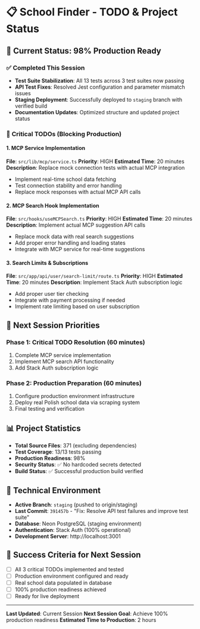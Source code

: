 # 📋 School Finder - TODO & Project Status

## 🎯 **Current Status: 98% Production Ready**

### ✅ **Completed This Session**
- **Test Suite Stabilization**: All 13 tests across 3 test suites now passing
- **API Test Fixes**: Resolved Jest configuration and parameter mismatch issues
- **Staging Deployment**: Successfully deployed to `staging` branch with verified build
- **Documentation Updates**: Optimized structure and updated project status

### 🚨 **Critical TODOs (Blocking Production)**

#### 1. **MCP Service Implementation** 
**File**: `src/lib/mcp/service.ts`
**Priority**: HIGH
**Estimated Time**: 20 minutes
**Description**: Replace mock connection tests with actual MCP integration
- Implement real-time school data fetching
- Test connection stability and error handling
- Replace mock responses with actual MCP API calls

#### 2. **MCP Search Hook Implementation**
**File**: `src/hooks/useMCPSearch.ts`
**Priority**: HIGH
**Estimated Time**: 20 minutes
**Description**: Implement actual MCP suggestion API calls
- Replace mock data with real search suggestions
- Add proper error handling and loading states
- Integrate with MCP service for real-time suggestions

#### 3. **Search Limits & Subscriptions**
**File**: `src/app/api/user/search-limit/route.ts`
**Priority**: HIGH
**Estimated Time**: 20 minutes
**Description**: Implement Stack Auth subscription logic
- Add proper user tier checking
- Integrate with payment processing if needed
- Implement rate limiting based on user subscription

## 🚀 **Next Session Priorities**

### **Phase 1: Critical TODO Resolution (60 minutes)**
1. Complete MCP service implementation
2. Implement MCP search API functionality
3. Add Stack Auth subscription logic

### **Phase 2: Production Preparation (60 minutes)**
1. Configure production environment infrastructure
2. Deploy real Polish school data via scraping system
3. Final testing and verification

## 📊 **Project Statistics**
- **Total Source Files**: 371 (excluding dependencies)
- **Test Coverage**: 13/13 tests passing
- **Production Readiness**: 98%
- **Security Status**: ✅ No hardcoded secrets detected
- **Build Status**: ✅ Successful production build verified

## 🔧 **Technical Environment**
- **Active Branch**: `staging` (pushed to origin/staging)
- **Last Commit**: `391457b` - "Fix: Resolve API test failures and improve test suite"
- **Database**: Neon PostgreSQL (staging environment)
- **Authentication**: Stack Auth (100% operational)
- **Development Server**: http://localhost:3001

## 🎯 **Success Criteria for Next Session**
- [ ] All 3 critical TODOs implemented and tested
- [ ] Production environment configured and ready
- [ ] Real school data populated in database
- [ ] 100% production readiness achieved
- [ ] Ready for live deployment

---

**Last Updated**: Current Session
**Next Session Goal**: Achieve 100% production readiness
**Estimated Time to Production**: 2 hours